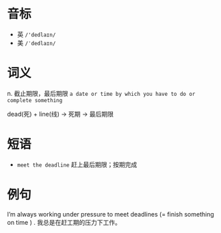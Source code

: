 # 音标

- 英 `/'dedlaɪn/`
- 美 `/ˈdedlaɪn/`

# 词义

n. 截止期限，最后期限
`a date or time by which you have to do or complete something`



dead(死) + line(线) → 死期 → 最后期限

# 短语

- `meet the deadline` 赶上最后期限；按期完成

# 例句

I’m always working under pressure to meet deadlines (= finish something on time ) .
我总是在赶工期的压力下工作。


